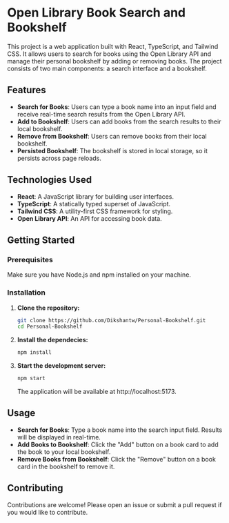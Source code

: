 # Open Library Book Search and Bookshelf

This project is a web application built with React, TypeScript, and Tailwind CSS. It allows users to search for books using the Open Library API and manage their personal bookshelf by adding or removing books. The project consists of two main components: a search interface and a bookshelf.

## Features

- **Search for Books**: Users can type a book name into an input field and receive real-time search results from the Open Library API.
- **Add to Bookshelf**: Users can add books from the search results to their local bookshelf.
- **Remove from Bookshelf**: Users can remove books from their local bookshelf.
- **Persisted Bookshelf**: The bookshelf is stored in local storage, so it persists across page reloads.

## Technologies Used

- **React**: A JavaScript library for building user interfaces.
- **TypeScript**: A statically typed superset of JavaScript.
- **Tailwind CSS**: A utility-first CSS framework for styling.
- **Open Library API**: An API for accessing book data.

## Getting Started

### Prerequisites

Make sure you have Node.js and npm installed on your machine.

### Installation

1. **Clone the repository:**

   ```bash
   git clone https://github.com/Dikshantw/Personal-Bookshelf.git
   cd Personal-Bookshelf
   ```

2. **Install the dependecies:**

   ```bash
   npm install
   ```

3. **Start the development server:**

   ```bash
   npm start
   ```

   The application will be available at http://localhost:5173.

## Usage

- **Search for Books**: Type a book name into the search input field. Results will be displayed in real-time.
- **Add Books to Bookshelf**: Click the "Add" button on a book card to add the book to your local bookshelf.
- **Remove Books from Bookshelf**: Click the "Remove" button on a book card in the bookshelf to remove it.

## Contributing

Contributions are welcome! Please open an issue or submit a pull request if you would like to contribute.

